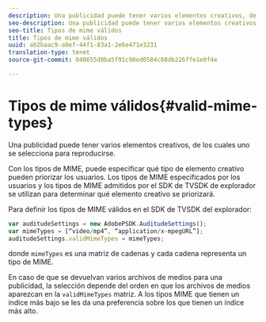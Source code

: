```yaml
---
description: Una publicidad puede tener varios elementos creativos, de los cuales uno se selecciona para reproducirse.
seo-description: Una publicidad puede tener varios elementos creativos, de los cuales uno se selecciona para reproducirse.
seo-title: Tipos de mime válidos
title: Tipos de mime válidos
uuid: ab2baac9-a9ef-44f1-83a1-2e6e471e3231
translation-type: tm+mt
source-git-commit: 040655d8ba5f91c98ed0584c08db226ffe1e0f4e

---
```



# Tipos de mime válidos{#valid-mime-types}

Una publicidad puede tener varios elementos creativos, de los cuales uno se selecciona para reproducirse.

Con los tipos de MIME, puede especificar qué tipo de elemento creativo pueden priorizar los usuarios. Los tipos de MIME especificados por los usuarios y los tipos de MIME admitidos por el SDK de TVSDK de explorador se utilizan para determinar qué elemento creativo se priorizará.

Para definir los tipos de MIME válidos en el SDK de TVSDK del explorador:

```js
var auditudeSettings = new AdobePSDK.AuditudeSettings(); 
var mimeTypes = [“video/mp4”, “application/x-mpegURL”]; 
auditudeSettings.validMimeTypes = mimeTypes; 
```

donde `mimeTypes` es una matriz de cadenas y cada cadena representa un tipo de MIME.

En caso de que se devuelvan varios archivos de medios para una publicidad, la selección depende del orden en que los archivos de medios aparezcan en la `validMimeTypes` matriz. A los tipos MIME que tienen un índice más bajo se les da una preferencia sobre los que tienen un índice más alto.
